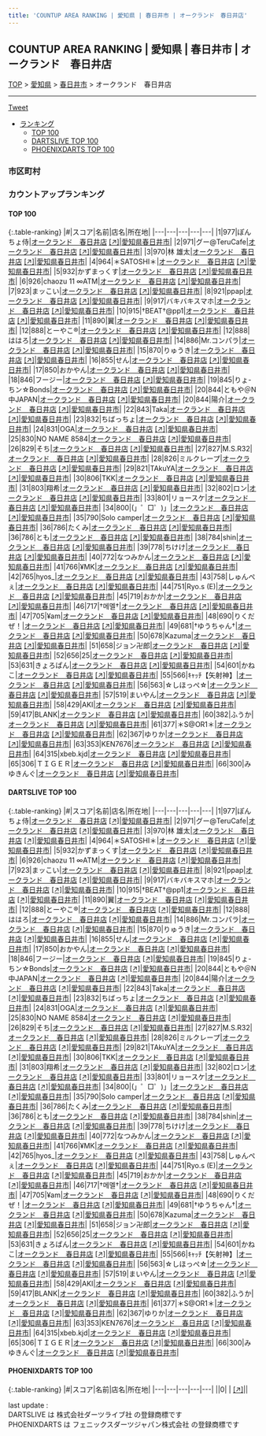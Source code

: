 ```yaml
---
title: 'COUNTUP AREA RANKING | 愛知県 | 春日井市 | オークランド　春日井店'
---
```

## COUNTUP AREA RANKING | 愛知県 | 春日井市 | オークランド　春日井店

[TOP](/darts/rank/) > [愛知県](/darts/rank/愛知県/) > [春日井市](/darts/rank/愛知県/春日井市/) > オークランド　春日井店

___

<a href="https://twitter.com/share?ref_src=twsrc%5Etfw" data-text="COUNTUP AREA RANKING | 愛知県春日井市オークランド　春日井店" class="twitter-share-button" data-hashtags="DARTSLIVE,PHOENIXDARTS,darts,ダーツ" data-show-count="false">Tweet</a>

* [ランキング](#カウントアップランキング)
    * [TOP 100](#top-100)
    * [DARTSLIVE TOP 100](#dartslive-top-100)
    * [PHOENIXDARTS TOP 100](#phoenixdarts-top-100)

### 市区町村

<ul>

</ul>

### カウントアップランキング

#### TOP 100



{:.table-ranking}
|#|スコア|名前|店名|所在地|
|---|---|---|---|---|
|1|977|<span class="rank-name-dl">ぽんちょ侍</span>|<a href="/darts/rank/shops/34dd1076719e41620d9b047a20a7ba1e.html">オークランド　春日井店</a> <a href="https://search.dartslive.com/jp/shop/34dd1076719e41620d9b047a20a7ba1e">[↗]</a>|<a href="/darts/rank/愛知県/春日井市">愛知県春日井市</a>|
|2|971|<span class="rank-name-dl">グー@TeruCafe</span>|<a href="/darts/rank/shops/34dd1076719e41620d9b047a20a7ba1e.html">オークランド　春日井店</a> <a href="https://search.dartslive.com/jp/shop/34dd1076719e41620d9b047a20a7ba1e">[↗]</a>|<a href="/darts/rank/愛知県/春日井市">愛知県春日井市</a>|
|3|970|<span class="rank-name-dl">林 雄太</span>|<a href="/darts/rank/shops/34dd1076719e41620d9b047a20a7ba1e.html">オークランド　春日井店</a> <a href="https://search.dartslive.com/jp/shop/34dd1076719e41620d9b047a20a7ba1e">[↗]</a>|<a href="/darts/rank/愛知県/春日井市">愛知県春日井市</a>|
|4|964|<span class="rank-name-dl">＊SATOSHI＊</span>|<a href="/darts/rank/shops/34dd1076719e41620d9b047a20a7ba1e.html">オークランド　春日井店</a> <a href="https://search.dartslive.com/jp/shop/34dd1076719e41620d9b047a20a7ba1e">[↗]</a>|<a href="/darts/rank/愛知県/春日井市">愛知県春日井市</a>|
|5|932|<span class="rank-name-dl">かずまっくす</span>|<a href="/darts/rank/shops/34dd1076719e41620d9b047a20a7ba1e.html">オークランド　春日井店</a> <a href="https://search.dartslive.com/jp/shop/34dd1076719e41620d9b047a20a7ba1e">[↗]</a>|<a href="/darts/rank/愛知県/春日井市">愛知県春日井市</a>|
|6|926|<span class="rank-name-dl">chaozu 11 ∞ATM</span>|<a href="/darts/rank/shops/34dd1076719e41620d9b047a20a7ba1e.html">オークランド　春日井店</a> <a href="https://search.dartslive.com/jp/shop/34dd1076719e41620d9b047a20a7ba1e">[↗]</a>|<a href="/darts/rank/愛知県/春日井市">愛知県春日井市</a>|
|7|923|<span class="rank-name-dl">まッこい</span>|<a href="/darts/rank/shops/34dd1076719e41620d9b047a20a7ba1e.html">オークランド　春日井店</a> <a href="https://search.dartslive.com/jp/shop/34dd1076719e41620d9b047a20a7ba1e">[↗]</a>|<a href="/darts/rank/愛知県/春日井市">愛知県春日井市</a>|
|8|921|<span class="rank-name-dl">ppap</span>|<a href="/darts/rank/shops/34dd1076719e41620d9b047a20a7ba1e.html">オークランド　春日井店</a> <a href="https://search.dartslive.com/jp/shop/34dd1076719e41620d9b047a20a7ba1e">[↗]</a>|<a href="/darts/rank/愛知県/春日井市">愛知県春日井市</a>|
|9|917|<span class="rank-name-dl">バキバキスマホ</span>|<a href="/darts/rank/shops/34dd1076719e41620d9b047a20a7ba1e.html">オークランド　春日井店</a> <a href="https://search.dartslive.com/jp/shop/34dd1076719e41620d9b047a20a7ba1e">[↗]</a>|<a href="/darts/rank/愛知県/春日井市">愛知県春日井市</a>|
|10|915|<span class="rank-name-dl">†BEAT†@pp1</span>|<a href="/darts/rank/shops/34dd1076719e41620d9b047a20a7ba1e.html">オークランド　春日井店</a> <a href="https://search.dartslive.com/jp/shop/34dd1076719e41620d9b047a20a7ba1e">[↗]</a>|<a href="/darts/rank/愛知県/春日井市">愛知県春日井市</a>|
|11|890|<span class="rank-name-dl">翼</span>|<a href="/darts/rank/shops/34dd1076719e41620d9b047a20a7ba1e.html">オークランド　春日井店</a> <a href="https://search.dartslive.com/jp/shop/34dd1076719e41620d9b047a20a7ba1e">[↗]</a>|<a href="/darts/rank/愛知県/春日井市">愛知県春日井市</a>|
|12|888|<span class="rank-name-dl">とーやこ®</span>|<a href="/darts/rank/shops/34dd1076719e41620d9b047a20a7ba1e.html">オークランド　春日井店</a> <a href="https://search.dartslive.com/jp/shop/34dd1076719e41620d9b047a20a7ba1e">[↗]</a>|<a href="/darts/rank/愛知県/春日井市">愛知県春日井市</a>|
|12|888|<span class="rank-name-dl">ははろ</span>|<a href="/darts/rank/shops/34dd1076719e41620d9b047a20a7ba1e.html">オークランド　春日井店</a> <a href="https://search.dartslive.com/jp/shop/34dd1076719e41620d9b047a20a7ba1e">[↗]</a>|<a href="/darts/rank/愛知県/春日井市">愛知県春日井市</a>|
|14|886|<span class="rank-name-dl">Mr.コンパラ</span>|<a href="/darts/rank/shops/34dd1076719e41620d9b047a20a7ba1e.html">オークランド　春日井店</a> <a href="https://search.dartslive.com/jp/shop/34dd1076719e41620d9b047a20a7ba1e">[↗]</a>|<a href="/darts/rank/愛知県/春日井市">愛知県春日井市</a>|
|15|870|<span class="rank-name-dl">りゅうき</span>|<a href="/darts/rank/shops/34dd1076719e41620d9b047a20a7ba1e.html">オークランド　春日井店</a> <a href="https://search.dartslive.com/jp/shop/34dd1076719e41620d9b047a20a7ba1e">[↗]</a>|<a href="/darts/rank/愛知県/春日井市">愛知県春日井市</a>|
|16|855|<span class="rank-name-dl">せん</span>|<a href="/darts/rank/shops/34dd1076719e41620d9b047a20a7ba1e.html">オークランド　春日井店</a> <a href="https://search.dartslive.com/jp/shop/34dd1076719e41620d9b047a20a7ba1e">[↗]</a>|<a href="/darts/rank/愛知県/春日井市">愛知県春日井市</a>|
|17|850|<span class="rank-name-dl">おかやん</span>|<a href="/darts/rank/shops/34dd1076719e41620d9b047a20a7ba1e.html">オークランド　春日井店</a> <a href="https://search.dartslive.com/jp/shop/34dd1076719e41620d9b047a20a7ba1e">[↗]</a>|<a href="/darts/rank/愛知県/春日井市">愛知県春日井市</a>|
|18|846|<span class="rank-name-dl">フージー</span>|<a href="/darts/rank/shops/34dd1076719e41620d9b047a20a7ba1e.html">オークランド　春日井店</a> <a href="https://search.dartslive.com/jp/shop/34dd1076719e41620d9b047a20a7ba1e">[↗]</a>|<a href="/darts/rank/愛知県/春日井市">愛知県春日井市</a>|
|19|845|<span class="rank-name-dl">りょ-ちン☆Bonds</span>|<a href="/darts/rank/shops/34dd1076719e41620d9b047a20a7ba1e.html">オークランド　春日井店</a> <a href="https://search.dartslive.com/jp/shop/34dd1076719e41620d9b047a20a7ba1e">[↗]</a>|<a href="/darts/rank/愛知県/春日井市">愛知県春日井市</a>|
|20|844|<span class="rank-name-dl">ともや＠N中JAPAN</span>|<a href="/darts/rank/shops/34dd1076719e41620d9b047a20a7ba1e.html">オークランド　春日井店</a> <a href="https://search.dartslive.com/jp/shop/34dd1076719e41620d9b047a20a7ba1e">[↗]</a>|<a href="/darts/rank/愛知県/春日井市">愛知県春日井市</a>|
|20|844|<span class="rank-name-dl">陽介</span>|<a href="/darts/rank/shops/34dd1076719e41620d9b047a20a7ba1e.html">オークランド　春日井店</a> <a href="https://search.dartslive.com/jp/shop/34dd1076719e41620d9b047a20a7ba1e">[↗]</a>|<a href="/darts/rank/愛知県/春日井市">愛知県春日井市</a>|
|22|843|<span class="rank-name-dl">Taka</span>|<a href="/darts/rank/shops/34dd1076719e41620d9b047a20a7ba1e.html">オークランド　春日井店</a> <a href="https://search.dartslive.com/jp/shop/34dd1076719e41620d9b047a20a7ba1e">[↗]</a>|<a href="/darts/rank/愛知県/春日井市">愛知県春日井市</a>|
|23|832|<span class="rank-name-dl">ちばっちょ</span>|<a href="/darts/rank/shops/34dd1076719e41620d9b047a20a7ba1e.html">オークランド　春日井店</a> <a href="https://search.dartslive.com/jp/shop/34dd1076719e41620d9b047a20a7ba1e">[↗]</a>|<a href="/darts/rank/愛知県/春日井市">愛知県春日井市</a>|
|24|831|<span class="rank-name-dl">OGA</span>|<a href="/darts/rank/shops/34dd1076719e41620d9b047a20a7ba1e.html">オークランド　春日井店</a> <a href="https://search.dartslive.com/jp/shop/34dd1076719e41620d9b047a20a7ba1e">[↗]</a>|<a href="/darts/rank/愛知県/春日井市">愛知県春日井市</a>|
|25|830|<span class="rank-name-dl">NO NAME 8584</span>|<a href="/darts/rank/shops/34dd1076719e41620d9b047a20a7ba1e.html">オークランド　春日井店</a> <a href="https://search.dartslive.com/jp/shop/34dd1076719e41620d9b047a20a7ba1e">[↗]</a>|<a href="/darts/rank/愛知県/春日井市">愛知県春日井市</a>|
|26|829|<span class="rank-name-dl">そち</span>|<a href="/darts/rank/shops/34dd1076719e41620d9b047a20a7ba1e.html">オークランド　春日井店</a> <a href="https://search.dartslive.com/jp/shop/34dd1076719e41620d9b047a20a7ba1e">[↗]</a>|<a href="/darts/rank/愛知県/春日井市">愛知県春日井市</a>|
|27|827|<span class="rank-name-dl">M.S.R32</span>|<a href="/darts/rank/shops/34dd1076719e41620d9b047a20a7ba1e.html">オークランド　春日井店</a> <a href="https://search.dartslive.com/jp/shop/34dd1076719e41620d9b047a20a7ba1e">[↗]</a>|<a href="/darts/rank/愛知県/春日井市">愛知県春日井市</a>|
|28|826|<span class="rank-name-dl">ミルクレープ</span>|<a href="/darts/rank/shops/34dd1076719e41620d9b047a20a7ba1e.html">オークランド　春日井店</a> <a href="https://search.dartslive.com/jp/shop/34dd1076719e41620d9b047a20a7ba1e">[↗]</a>|<a href="/darts/rank/愛知県/春日井市">愛知県春日井市</a>|
|29|821|<span class="rank-name-dl">TAkuYA</span>|<a href="/darts/rank/shops/34dd1076719e41620d9b047a20a7ba1e.html">オークランド　春日井店</a> <a href="https://search.dartslive.com/jp/shop/34dd1076719e41620d9b047a20a7ba1e">[↗]</a>|<a href="/darts/rank/愛知県/春日井市">愛知県春日井市</a>|
|30|806|<span class="rank-name-dl">TKK</span>|<a href="/darts/rank/shops/34dd1076719e41620d9b047a20a7ba1e.html">オークランド　春日井店</a> <a href="https://search.dartslive.com/jp/shop/34dd1076719e41620d9b047a20a7ba1e">[↗]</a>|<a href="/darts/rank/愛知県/春日井市">愛知県春日井市</a>|
|31|803|<span class="rank-name-dl">翔希</span>|<a href="/darts/rank/shops/34dd1076719e41620d9b047a20a7ba1e.html">オークランド　春日井店</a> <a href="https://search.dartslive.com/jp/shop/34dd1076719e41620d9b047a20a7ba1e">[↗]</a>|<a href="/darts/rank/愛知県/春日井市">愛知県春日井市</a>|
|32|802|<span class="rank-name-dl">ロン</span>|<a href="/darts/rank/shops/34dd1076719e41620d9b047a20a7ba1e.html">オークランド　春日井店</a> <a href="https://search.dartslive.com/jp/shop/34dd1076719e41620d9b047a20a7ba1e">[↗]</a>|<a href="/darts/rank/愛知県/春日井市">愛知県春日井市</a>|
|33|801|<span class="rank-name-dl">リョースケ</span>|<a href="/darts/rank/shops/34dd1076719e41620d9b047a20a7ba1e.html">オークランド　春日井店</a> <a href="https://search.dartslive.com/jp/shop/34dd1076719e41620d9b047a20a7ba1e">[↗]</a>|<a href="/darts/rank/愛知県/春日井市">愛知県春日井市</a>|
|34|800|<span class="rank-name-dl">(」゜□゜)」</span>|<a href="/darts/rank/shops/34dd1076719e41620d9b047a20a7ba1e.html">オークランド　春日井店</a> <a href="https://search.dartslive.com/jp/shop/34dd1076719e41620d9b047a20a7ba1e">[↗]</a>|<a href="/darts/rank/愛知県/春日井市">愛知県春日井市</a>|
|35|790|<span class="rank-name-dl">Solo camper</span>|<a href="/darts/rank/shops/34dd1076719e41620d9b047a20a7ba1e.html">オークランド　春日井店</a> <a href="https://search.dartslive.com/jp/shop/34dd1076719e41620d9b047a20a7ba1e">[↗]</a>|<a href="/darts/rank/愛知県/春日井市">愛知県春日井市</a>|
|36|786|<span class="rank-name-dl">たくみ</span>|<a href="/darts/rank/shops/34dd1076719e41620d9b047a20a7ba1e.html">オークランド　春日井店</a> <a href="https://search.dartslive.com/jp/shop/34dd1076719e41620d9b047a20a7ba1e">[↗]</a>|<a href="/darts/rank/愛知県/春日井市">愛知県春日井市</a>|
|36|786|<span class="rank-name-dl">とも</span>|<a href="/darts/rank/shops/34dd1076719e41620d9b047a20a7ba1e.html">オークランド　春日井店</a> <a href="https://search.dartslive.com/jp/shop/34dd1076719e41620d9b047a20a7ba1e">[↗]</a>|<a href="/darts/rank/愛知県/春日井市">愛知県春日井市</a>|
|38|784|<span class="rank-name-dl">shin</span>|<a href="/darts/rank/shops/34dd1076719e41620d9b047a20a7ba1e.html">オークランド　春日井店</a> <a href="https://search.dartslive.com/jp/shop/34dd1076719e41620d9b047a20a7ba1e">[↗]</a>|<a href="/darts/rank/愛知県/春日井市">愛知県春日井市</a>|
|39|778|<span class="rank-name-dl">ちけけ</span>|<a href="/darts/rank/shops/34dd1076719e41620d9b047a20a7ba1e.html">オークランド　春日井店</a> <a href="https://search.dartslive.com/jp/shop/34dd1076719e41620d9b047a20a7ba1e">[↗]</a>|<a href="/darts/rank/愛知県/春日井市">愛知県春日井市</a>|
|40|772|<span class="rank-name-dl">なつみかん</span>|<a href="/darts/rank/shops/34dd1076719e41620d9b047a20a7ba1e.html">オークランド　春日井店</a> <a href="https://search.dartslive.com/jp/shop/34dd1076719e41620d9b047a20a7ba1e">[↗]</a>|<a href="/darts/rank/愛知県/春日井市">愛知県春日井市</a>|
|41|766|<span class="rank-name-dl">¥MK</span>|<a href="/darts/rank/shops/34dd1076719e41620d9b047a20a7ba1e.html">オークランド　春日井店</a> <a href="https://search.dartslive.com/jp/shop/34dd1076719e41620d9b047a20a7ba1e">[↗]</a>|<a href="/darts/rank/愛知県/春日井市">愛知県春日井市</a>|
|42|765|<span class="rank-name-dl">hyos_</span>|<a href="/darts/rank/shops/34dd1076719e41620d9b047a20a7ba1e.html">オークランド　春日井店</a> <a href="https://search.dartslive.com/jp/shop/34dd1076719e41620d9b047a20a7ba1e">[↗]</a>|<a href="/darts/rank/愛知県/春日井市">愛知県春日井市</a>|
|43|758|<span class="rank-name-dl">しゅんぺぇ</span>|<a href="/darts/rank/shops/34dd1076719e41620d9b047a20a7ba1e.html">オークランド　春日井店</a> <a href="https://search.dartslive.com/jp/shop/34dd1076719e41620d9b047a20a7ba1e">[↗]</a>|<a href="/darts/rank/愛知県/春日井市">愛知県春日井市</a>|
|44|751|<span class="rank-name-dl">Ryo.s (E)</span>|<a href="/darts/rank/shops/34dd1076719e41620d9b047a20a7ba1e.html">オークランド　春日井店</a> <a href="https://search.dartslive.com/jp/shop/34dd1076719e41620d9b047a20a7ba1e">[↗]</a>|<a href="/darts/rank/愛知県/春日井市">愛知県春日井市</a>|
|45|719|<span class="rank-name-dl">おかか</span>|<a href="/darts/rank/shops/34dd1076719e41620d9b047a20a7ba1e.html">オークランド　春日井店</a> <a href="https://search.dartslive.com/jp/shop/34dd1076719e41620d9b047a20a7ba1e">[↗]</a>|<a href="/darts/rank/愛知県/春日井市">愛知県春日井市</a>|
|46|717|<span class="rank-name-dl">†메멜†</span>|<a href="/darts/rank/shops/34dd1076719e41620d9b047a20a7ba1e.html">オークランド　春日井店</a> <a href="https://search.dartslive.com/jp/shop/34dd1076719e41620d9b047a20a7ba1e">[↗]</a>|<a href="/darts/rank/愛知県/春日井市">愛知県春日井市</a>|
|47|705|<span class="rank-name-dl">¥am</span>|<a href="/darts/rank/shops/34dd1076719e41620d9b047a20a7ba1e.html">オークランド　春日井店</a> <a href="https://search.dartslive.com/jp/shop/34dd1076719e41620d9b047a20a7ba1e">[↗]</a>|<a href="/darts/rank/愛知県/春日井市">愛知県春日井市</a>|
|48|690|<span class="rank-name-dl">りくだぜ！</span>|<a href="/darts/rank/shops/34dd1076719e41620d9b047a20a7ba1e.html">オークランド　春日井店</a> <a href="https://search.dartslive.com/jp/shop/34dd1076719e41620d9b047a20a7ba1e">[↗]</a>|<a href="/darts/rank/愛知県/春日井市">愛知県春日井市</a>|
|49|681|<span class="rank-name-dl">†ゆうちゃん†</span>|<a href="/darts/rank/shops/34dd1076719e41620d9b047a20a7ba1e.html">オークランド　春日井店</a> <a href="https://search.dartslive.com/jp/shop/34dd1076719e41620d9b047a20a7ba1e">[↗]</a>|<a href="/darts/rank/愛知県/春日井市">愛知県春日井市</a>|
|50|678|<span class="rank-name-dl">Kazuma</span>|<a href="/darts/rank/shops/34dd1076719e41620d9b047a20a7ba1e.html">オークランド　春日井店</a> <a href="https://search.dartslive.com/jp/shop/34dd1076719e41620d9b047a20a7ba1e">[↗]</a>|<a href="/darts/rank/愛知県/春日井市">愛知県春日井市</a>|
|51|658|<span class="rank-name-dl">ジョン卍郎</span>|<a href="/darts/rank/shops/34dd1076719e41620d9b047a20a7ba1e.html">オークランド　春日井店</a> <a href="https://search.dartslive.com/jp/shop/34dd1076719e41620d9b047a20a7ba1e">[↗]</a>|<a href="/darts/rank/愛知県/春日井市">愛知県春日井市</a>|
|52|656|<span class="rank-name-dl">25</span>|<a href="/darts/rank/shops/34dd1076719e41620d9b047a20a7ba1e.html">オークランド　春日井店</a> <a href="https://search.dartslive.com/jp/shop/34dd1076719e41620d9b047a20a7ba1e">[↗]</a>|<a href="/darts/rank/愛知県/春日井市">愛知県春日井市</a>|
|53|631|<span class="rank-name-dl">きょろぱん</span>|<a href="/darts/rank/shops/34dd1076719e41620d9b047a20a7ba1e.html">オークランド　春日井店</a> <a href="https://search.dartslive.com/jp/shop/34dd1076719e41620d9b047a20a7ba1e">[↗]</a>|<a href="/darts/rank/愛知県/春日井市">愛知県春日井市</a>|
|54|601|<span class="rank-name-dl">かねこ</span>|<a href="/darts/rank/shops/34dd1076719e41620d9b047a20a7ba1e.html">オークランド　春日井店</a> <a href="https://search.dartslive.com/jp/shop/34dd1076719e41620d9b047a20a7ba1e">[↗]</a>|<a href="/darts/rank/愛知県/春日井市">愛知県春日井市</a>|
|55|566|<span class="rank-name-dl">ｷｬｯﾁ【矢射神】</span>|<a href="/darts/rank/shops/34dd1076719e41620d9b047a20a7ba1e.html">オークランド　春日井店</a> <a href="https://search.dartslive.com/jp/shop/34dd1076719e41620d9b047a20a7ba1e">[↗]</a>|<a href="/darts/rank/愛知県/春日井市">愛知県春日井市</a>|
|56|563|<span class="rank-name-dl">☆しほっぺ☆</span>|<a href="/darts/rank/shops/34dd1076719e41620d9b047a20a7ba1e.html">オークランド　春日井店</a> <a href="https://search.dartslive.com/jp/shop/34dd1076719e41620d9b047a20a7ba1e">[↗]</a>|<a href="/darts/rank/愛知県/春日井市">愛知県春日井市</a>|
|57|519|<span class="rank-name-dl">まいやん</span>|<a href="/darts/rank/shops/34dd1076719e41620d9b047a20a7ba1e.html">オークランド　春日井店</a> <a href="https://search.dartslive.com/jp/shop/34dd1076719e41620d9b047a20a7ba1e">[↗]</a>|<a href="/darts/rank/愛知県/春日井市">愛知県春日井市</a>|
|58|429|<span class="rank-name-dl">AKI</span>|<a href="/darts/rank/shops/34dd1076719e41620d9b047a20a7ba1e.html">オークランド　春日井店</a> <a href="https://search.dartslive.com/jp/shop/34dd1076719e41620d9b047a20a7ba1e">[↗]</a>|<a href="/darts/rank/愛知県/春日井市">愛知県春日井市</a>|
|59|417|<span class="rank-name-dl">BLANK</span>|<a href="/darts/rank/shops/34dd1076719e41620d9b047a20a7ba1e.html">オークランド　春日井店</a> <a href="https://search.dartslive.com/jp/shop/34dd1076719e41620d9b047a20a7ba1e">[↗]</a>|<a href="/darts/rank/愛知県/春日井市">愛知県春日井市</a>|
|60|382|<span class="rank-name-dl">ふうか</span>|<a href="/darts/rank/shops/34dd1076719e41620d9b047a20a7ba1e.html">オークランド　春日井店</a> <a href="https://search.dartslive.com/jp/shop/34dd1076719e41620d9b047a20a7ba1e">[↗]</a>|<a href="/darts/rank/愛知県/春日井市">愛知県春日井市</a>|
|61|377|<span class="rank-name-dl">＊S@OR1＊</span>|<a href="/darts/rank/shops/34dd1076719e41620d9b047a20a7ba1e.html">オークランド　春日井店</a> <a href="https://search.dartslive.com/jp/shop/34dd1076719e41620d9b047a20a7ba1e">[↗]</a>|<a href="/darts/rank/愛知県/春日井市">愛知県春日井市</a>|
|62|367|<span class="rank-name-dl">ゆりか</span>|<a href="/darts/rank/shops/34dd1076719e41620d9b047a20a7ba1e.html">オークランド　春日井店</a> <a href="https://search.dartslive.com/jp/shop/34dd1076719e41620d9b047a20a7ba1e">[↗]</a>|<a href="/darts/rank/愛知県/春日井市">愛知県春日井市</a>|
|63|353|<span class="rank-name-dl">KEN7676</span>|<a href="/darts/rank/shops/34dd1076719e41620d9b047a20a7ba1e.html">オークランド　春日井店</a> <a href="https://search.dartslive.com/jp/shop/34dd1076719e41620d9b047a20a7ba1e">[↗]</a>|<a href="/darts/rank/愛知県/春日井市">愛知県春日井市</a>|
|64|315|<span class="rank-name-dl">xbeb.kjd</span>|<a href="/darts/rank/shops/34dd1076719e41620d9b047a20a7ba1e.html">オークランド　春日井店</a> <a href="https://search.dartslive.com/jp/shop/34dd1076719e41620d9b047a20a7ba1e">[↗]</a>|<a href="/darts/rank/愛知県/春日井市">愛知県春日井市</a>|
|65|306|<span class="rank-name-dl">ＴＩＧＥＲ</span>|<a href="/darts/rank/shops/34dd1076719e41620d9b047a20a7ba1e.html">オークランド　春日井店</a> <a href="https://search.dartslive.com/jp/shop/34dd1076719e41620d9b047a20a7ba1e">[↗]</a>|<a href="/darts/rank/愛知県/春日井市">愛知県春日井市</a>|
|66|300|<span class="rank-name-dl">みゆきんぐ</span>|<a href="/darts/rank/shops/34dd1076719e41620d9b047a20a7ba1e.html">オークランド　春日井店</a> <a href="https://search.dartslive.com/jp/shop/34dd1076719e41620d9b047a20a7ba1e">[↗]</a>|<a href="/darts/rank/愛知県/春日井市">愛知県春日井市</a>|


#### DARTSLIVE TOP 100



{:.table-ranking}
|#|スコア|名前|店名|所在地|
|---|---|---|---|---|
|1|977|<span class="rank-name-dl">ぽんちょ侍</span>|<a href="/darts/rank/shops/34dd1076719e41620d9b047a20a7ba1e.html">オークランド　春日井店</a> <a href="https://search.dartslive.com/jp/shop/34dd1076719e41620d9b047a20a7ba1e">[↗]</a>|<a href="/darts/rank/愛知県/春日井市">愛知県春日井市</a>|
|2|971|<span class="rank-name-dl">グー@TeruCafe</span>|<a href="/darts/rank/shops/34dd1076719e41620d9b047a20a7ba1e.html">オークランド　春日井店</a> <a href="https://search.dartslive.com/jp/shop/34dd1076719e41620d9b047a20a7ba1e">[↗]</a>|<a href="/darts/rank/愛知県/春日井市">愛知県春日井市</a>|
|3|970|<span class="rank-name-dl">林 雄太</span>|<a href="/darts/rank/shops/34dd1076719e41620d9b047a20a7ba1e.html">オークランド　春日井店</a> <a href="https://search.dartslive.com/jp/shop/34dd1076719e41620d9b047a20a7ba1e">[↗]</a>|<a href="/darts/rank/愛知県/春日井市">愛知県春日井市</a>|
|4|964|<span class="rank-name-dl">＊SATOSHI＊</span>|<a href="/darts/rank/shops/34dd1076719e41620d9b047a20a7ba1e.html">オークランド　春日井店</a> <a href="https://search.dartslive.com/jp/shop/34dd1076719e41620d9b047a20a7ba1e">[↗]</a>|<a href="/darts/rank/愛知県/春日井市">愛知県春日井市</a>|
|5|932|<span class="rank-name-dl">かずまっくす</span>|<a href="/darts/rank/shops/34dd1076719e41620d9b047a20a7ba1e.html">オークランド　春日井店</a> <a href="https://search.dartslive.com/jp/shop/34dd1076719e41620d9b047a20a7ba1e">[↗]</a>|<a href="/darts/rank/愛知県/春日井市">愛知県春日井市</a>|
|6|926|<span class="rank-name-dl">chaozu 11 ∞ATM</span>|<a href="/darts/rank/shops/34dd1076719e41620d9b047a20a7ba1e.html">オークランド　春日井店</a> <a href="https://search.dartslive.com/jp/shop/34dd1076719e41620d9b047a20a7ba1e">[↗]</a>|<a href="/darts/rank/愛知県/春日井市">愛知県春日井市</a>|
|7|923|<span class="rank-name-dl">まッこい</span>|<a href="/darts/rank/shops/34dd1076719e41620d9b047a20a7ba1e.html">オークランド　春日井店</a> <a href="https://search.dartslive.com/jp/shop/34dd1076719e41620d9b047a20a7ba1e">[↗]</a>|<a href="/darts/rank/愛知県/春日井市">愛知県春日井市</a>|
|8|921|<span class="rank-name-dl">ppap</span>|<a href="/darts/rank/shops/34dd1076719e41620d9b047a20a7ba1e.html">オークランド　春日井店</a> <a href="https://search.dartslive.com/jp/shop/34dd1076719e41620d9b047a20a7ba1e">[↗]</a>|<a href="/darts/rank/愛知県/春日井市">愛知県春日井市</a>|
|9|917|<span class="rank-name-dl">バキバキスマホ</span>|<a href="/darts/rank/shops/34dd1076719e41620d9b047a20a7ba1e.html">オークランド　春日井店</a> <a href="https://search.dartslive.com/jp/shop/34dd1076719e41620d9b047a20a7ba1e">[↗]</a>|<a href="/darts/rank/愛知県/春日井市">愛知県春日井市</a>|
|10|915|<span class="rank-name-dl">†BEAT†@pp1</span>|<a href="/darts/rank/shops/34dd1076719e41620d9b047a20a7ba1e.html">オークランド　春日井店</a> <a href="https://search.dartslive.com/jp/shop/34dd1076719e41620d9b047a20a7ba1e">[↗]</a>|<a href="/darts/rank/愛知県/春日井市">愛知県春日井市</a>|
|11|890|<span class="rank-name-dl">翼</span>|<a href="/darts/rank/shops/34dd1076719e41620d9b047a20a7ba1e.html">オークランド　春日井店</a> <a href="https://search.dartslive.com/jp/shop/34dd1076719e41620d9b047a20a7ba1e">[↗]</a>|<a href="/darts/rank/愛知県/春日井市">愛知県春日井市</a>|
|12|888|<span class="rank-name-dl">とーやこ®</span>|<a href="/darts/rank/shops/34dd1076719e41620d9b047a20a7ba1e.html">オークランド　春日井店</a> <a href="https://search.dartslive.com/jp/shop/34dd1076719e41620d9b047a20a7ba1e">[↗]</a>|<a href="/darts/rank/愛知県/春日井市">愛知県春日井市</a>|
|12|888|<span class="rank-name-dl">ははろ</span>|<a href="/darts/rank/shops/34dd1076719e41620d9b047a20a7ba1e.html">オークランド　春日井店</a> <a href="https://search.dartslive.com/jp/shop/34dd1076719e41620d9b047a20a7ba1e">[↗]</a>|<a href="/darts/rank/愛知県/春日井市">愛知県春日井市</a>|
|14|886|<span class="rank-name-dl">Mr.コンパラ</span>|<a href="/darts/rank/shops/34dd1076719e41620d9b047a20a7ba1e.html">オークランド　春日井店</a> <a href="https://search.dartslive.com/jp/shop/34dd1076719e41620d9b047a20a7ba1e">[↗]</a>|<a href="/darts/rank/愛知県/春日井市">愛知県春日井市</a>|
|15|870|<span class="rank-name-dl">りゅうき</span>|<a href="/darts/rank/shops/34dd1076719e41620d9b047a20a7ba1e.html">オークランド　春日井店</a> <a href="https://search.dartslive.com/jp/shop/34dd1076719e41620d9b047a20a7ba1e">[↗]</a>|<a href="/darts/rank/愛知県/春日井市">愛知県春日井市</a>|
|16|855|<span class="rank-name-dl">せん</span>|<a href="/darts/rank/shops/34dd1076719e41620d9b047a20a7ba1e.html">オークランド　春日井店</a> <a href="https://search.dartslive.com/jp/shop/34dd1076719e41620d9b047a20a7ba1e">[↗]</a>|<a href="/darts/rank/愛知県/春日井市">愛知県春日井市</a>|
|17|850|<span class="rank-name-dl">おかやん</span>|<a href="/darts/rank/shops/34dd1076719e41620d9b047a20a7ba1e.html">オークランド　春日井店</a> <a href="https://search.dartslive.com/jp/shop/34dd1076719e41620d9b047a20a7ba1e">[↗]</a>|<a href="/darts/rank/愛知県/春日井市">愛知県春日井市</a>|
|18|846|<span class="rank-name-dl">フージー</span>|<a href="/darts/rank/shops/34dd1076719e41620d9b047a20a7ba1e.html">オークランド　春日井店</a> <a href="https://search.dartslive.com/jp/shop/34dd1076719e41620d9b047a20a7ba1e">[↗]</a>|<a href="/darts/rank/愛知県/春日井市">愛知県春日井市</a>|
|19|845|<span class="rank-name-dl">りょ-ちン☆Bonds</span>|<a href="/darts/rank/shops/34dd1076719e41620d9b047a20a7ba1e.html">オークランド　春日井店</a> <a href="https://search.dartslive.com/jp/shop/34dd1076719e41620d9b047a20a7ba1e">[↗]</a>|<a href="/darts/rank/愛知県/春日井市">愛知県春日井市</a>|
|20|844|<span class="rank-name-dl">ともや＠N中JAPAN</span>|<a href="/darts/rank/shops/34dd1076719e41620d9b047a20a7ba1e.html">オークランド　春日井店</a> <a href="https://search.dartslive.com/jp/shop/34dd1076719e41620d9b047a20a7ba1e">[↗]</a>|<a href="/darts/rank/愛知県/春日井市">愛知県春日井市</a>|
|20|844|<span class="rank-name-dl">陽介</span>|<a href="/darts/rank/shops/34dd1076719e41620d9b047a20a7ba1e.html">オークランド　春日井店</a> <a href="https://search.dartslive.com/jp/shop/34dd1076719e41620d9b047a20a7ba1e">[↗]</a>|<a href="/darts/rank/愛知県/春日井市">愛知県春日井市</a>|
|22|843|<span class="rank-name-dl">Taka</span>|<a href="/darts/rank/shops/34dd1076719e41620d9b047a20a7ba1e.html">オークランド　春日井店</a> <a href="https://search.dartslive.com/jp/shop/34dd1076719e41620d9b047a20a7ba1e">[↗]</a>|<a href="/darts/rank/愛知県/春日井市">愛知県春日井市</a>|
|23|832|<span class="rank-name-dl">ちばっちょ</span>|<a href="/darts/rank/shops/34dd1076719e41620d9b047a20a7ba1e.html">オークランド　春日井店</a> <a href="https://search.dartslive.com/jp/shop/34dd1076719e41620d9b047a20a7ba1e">[↗]</a>|<a href="/darts/rank/愛知県/春日井市">愛知県春日井市</a>|
|24|831|<span class="rank-name-dl">OGA</span>|<a href="/darts/rank/shops/34dd1076719e41620d9b047a20a7ba1e.html">オークランド　春日井店</a> <a href="https://search.dartslive.com/jp/shop/34dd1076719e41620d9b047a20a7ba1e">[↗]</a>|<a href="/darts/rank/愛知県/春日井市">愛知県春日井市</a>|
|25|830|<span class="rank-name-dl">NO NAME 8584</span>|<a href="/darts/rank/shops/34dd1076719e41620d9b047a20a7ba1e.html">オークランド　春日井店</a> <a href="https://search.dartslive.com/jp/shop/34dd1076719e41620d9b047a20a7ba1e">[↗]</a>|<a href="/darts/rank/愛知県/春日井市">愛知県春日井市</a>|
|26|829|<span class="rank-name-dl">そち</span>|<a href="/darts/rank/shops/34dd1076719e41620d9b047a20a7ba1e.html">オークランド　春日井店</a> <a href="https://search.dartslive.com/jp/shop/34dd1076719e41620d9b047a20a7ba1e">[↗]</a>|<a href="/darts/rank/愛知県/春日井市">愛知県春日井市</a>|
|27|827|<span class="rank-name-dl">M.S.R32</span>|<a href="/darts/rank/shops/34dd1076719e41620d9b047a20a7ba1e.html">オークランド　春日井店</a> <a href="https://search.dartslive.com/jp/shop/34dd1076719e41620d9b047a20a7ba1e">[↗]</a>|<a href="/darts/rank/愛知県/春日井市">愛知県春日井市</a>|
|28|826|<span class="rank-name-dl">ミルクレープ</span>|<a href="/darts/rank/shops/34dd1076719e41620d9b047a20a7ba1e.html">オークランド　春日井店</a> <a href="https://search.dartslive.com/jp/shop/34dd1076719e41620d9b047a20a7ba1e">[↗]</a>|<a href="/darts/rank/愛知県/春日井市">愛知県春日井市</a>|
|29|821|<span class="rank-name-dl">TAkuYA</span>|<a href="/darts/rank/shops/34dd1076719e41620d9b047a20a7ba1e.html">オークランド　春日井店</a> <a href="https://search.dartslive.com/jp/shop/34dd1076719e41620d9b047a20a7ba1e">[↗]</a>|<a href="/darts/rank/愛知県/春日井市">愛知県春日井市</a>|
|30|806|<span class="rank-name-dl">TKK</span>|<a href="/darts/rank/shops/34dd1076719e41620d9b047a20a7ba1e.html">オークランド　春日井店</a> <a href="https://search.dartslive.com/jp/shop/34dd1076719e41620d9b047a20a7ba1e">[↗]</a>|<a href="/darts/rank/愛知県/春日井市">愛知県春日井市</a>|
|31|803|<span class="rank-name-dl">翔希</span>|<a href="/darts/rank/shops/34dd1076719e41620d9b047a20a7ba1e.html">オークランド　春日井店</a> <a href="https://search.dartslive.com/jp/shop/34dd1076719e41620d9b047a20a7ba1e">[↗]</a>|<a href="/darts/rank/愛知県/春日井市">愛知県春日井市</a>|
|32|802|<span class="rank-name-dl">ロン</span>|<a href="/darts/rank/shops/34dd1076719e41620d9b047a20a7ba1e.html">オークランド　春日井店</a> <a href="https://search.dartslive.com/jp/shop/34dd1076719e41620d9b047a20a7ba1e">[↗]</a>|<a href="/darts/rank/愛知県/春日井市">愛知県春日井市</a>|
|33|801|<span class="rank-name-dl">リョースケ</span>|<a href="/darts/rank/shops/34dd1076719e41620d9b047a20a7ba1e.html">オークランド　春日井店</a> <a href="https://search.dartslive.com/jp/shop/34dd1076719e41620d9b047a20a7ba1e">[↗]</a>|<a href="/darts/rank/愛知県/春日井市">愛知県春日井市</a>|
|34|800|<span class="rank-name-dl">(」゜□゜)」</span>|<a href="/darts/rank/shops/34dd1076719e41620d9b047a20a7ba1e.html">オークランド　春日井店</a> <a href="https://search.dartslive.com/jp/shop/34dd1076719e41620d9b047a20a7ba1e">[↗]</a>|<a href="/darts/rank/愛知県/春日井市">愛知県春日井市</a>|
|35|790|<span class="rank-name-dl">Solo camper</span>|<a href="/darts/rank/shops/34dd1076719e41620d9b047a20a7ba1e.html">オークランド　春日井店</a> <a href="https://search.dartslive.com/jp/shop/34dd1076719e41620d9b047a20a7ba1e">[↗]</a>|<a href="/darts/rank/愛知県/春日井市">愛知県春日井市</a>|
|36|786|<span class="rank-name-dl">たくみ</span>|<a href="/darts/rank/shops/34dd1076719e41620d9b047a20a7ba1e.html">オークランド　春日井店</a> <a href="https://search.dartslive.com/jp/shop/34dd1076719e41620d9b047a20a7ba1e">[↗]</a>|<a href="/darts/rank/愛知県/春日井市">愛知県春日井市</a>|
|36|786|<span class="rank-name-dl">とも</span>|<a href="/darts/rank/shops/34dd1076719e41620d9b047a20a7ba1e.html">オークランド　春日井店</a> <a href="https://search.dartslive.com/jp/shop/34dd1076719e41620d9b047a20a7ba1e">[↗]</a>|<a href="/darts/rank/愛知県/春日井市">愛知県春日井市</a>|
|38|784|<span class="rank-name-dl">shin</span>|<a href="/darts/rank/shops/34dd1076719e41620d9b047a20a7ba1e.html">オークランド　春日井店</a> <a href="https://search.dartslive.com/jp/shop/34dd1076719e41620d9b047a20a7ba1e">[↗]</a>|<a href="/darts/rank/愛知県/春日井市">愛知県春日井市</a>|
|39|778|<span class="rank-name-dl">ちけけ</span>|<a href="/darts/rank/shops/34dd1076719e41620d9b047a20a7ba1e.html">オークランド　春日井店</a> <a href="https://search.dartslive.com/jp/shop/34dd1076719e41620d9b047a20a7ba1e">[↗]</a>|<a href="/darts/rank/愛知県/春日井市">愛知県春日井市</a>|
|40|772|<span class="rank-name-dl">なつみかん</span>|<a href="/darts/rank/shops/34dd1076719e41620d9b047a20a7ba1e.html">オークランド　春日井店</a> <a href="https://search.dartslive.com/jp/shop/34dd1076719e41620d9b047a20a7ba1e">[↗]</a>|<a href="/darts/rank/愛知県/春日井市">愛知県春日井市</a>|
|41|766|<span class="rank-name-dl">¥MK</span>|<a href="/darts/rank/shops/34dd1076719e41620d9b047a20a7ba1e.html">オークランド　春日井店</a> <a href="https://search.dartslive.com/jp/shop/34dd1076719e41620d9b047a20a7ba1e">[↗]</a>|<a href="/darts/rank/愛知県/春日井市">愛知県春日井市</a>|
|42|765|<span class="rank-name-dl">hyos_</span>|<a href="/darts/rank/shops/34dd1076719e41620d9b047a20a7ba1e.html">オークランド　春日井店</a> <a href="https://search.dartslive.com/jp/shop/34dd1076719e41620d9b047a20a7ba1e">[↗]</a>|<a href="/darts/rank/愛知県/春日井市">愛知県春日井市</a>|
|43|758|<span class="rank-name-dl">しゅんぺぇ</span>|<a href="/darts/rank/shops/34dd1076719e41620d9b047a20a7ba1e.html">オークランド　春日井店</a> <a href="https://search.dartslive.com/jp/shop/34dd1076719e41620d9b047a20a7ba1e">[↗]</a>|<a href="/darts/rank/愛知県/春日井市">愛知県春日井市</a>|
|44|751|<span class="rank-name-dl">Ryo.s (E)</span>|<a href="/darts/rank/shops/34dd1076719e41620d9b047a20a7ba1e.html">オークランド　春日井店</a> <a href="https://search.dartslive.com/jp/shop/34dd1076719e41620d9b047a20a7ba1e">[↗]</a>|<a href="/darts/rank/愛知県/春日井市">愛知県春日井市</a>|
|45|719|<span class="rank-name-dl">おかか</span>|<a href="/darts/rank/shops/34dd1076719e41620d9b047a20a7ba1e.html">オークランド　春日井店</a> <a href="https://search.dartslive.com/jp/shop/34dd1076719e41620d9b047a20a7ba1e">[↗]</a>|<a href="/darts/rank/愛知県/春日井市">愛知県春日井市</a>|
|46|717|<span class="rank-name-dl">†메멜†</span>|<a href="/darts/rank/shops/34dd1076719e41620d9b047a20a7ba1e.html">オークランド　春日井店</a> <a href="https://search.dartslive.com/jp/shop/34dd1076719e41620d9b047a20a7ba1e">[↗]</a>|<a href="/darts/rank/愛知県/春日井市">愛知県春日井市</a>|
|47|705|<span class="rank-name-dl">¥am</span>|<a href="/darts/rank/shops/34dd1076719e41620d9b047a20a7ba1e.html">オークランド　春日井店</a> <a href="https://search.dartslive.com/jp/shop/34dd1076719e41620d9b047a20a7ba1e">[↗]</a>|<a href="/darts/rank/愛知県/春日井市">愛知県春日井市</a>|
|48|690|<span class="rank-name-dl">りくだぜ！</span>|<a href="/darts/rank/shops/34dd1076719e41620d9b047a20a7ba1e.html">オークランド　春日井店</a> <a href="https://search.dartslive.com/jp/shop/34dd1076719e41620d9b047a20a7ba1e">[↗]</a>|<a href="/darts/rank/愛知県/春日井市">愛知県春日井市</a>|
|49|681|<span class="rank-name-dl">†ゆうちゃん†</span>|<a href="/darts/rank/shops/34dd1076719e41620d9b047a20a7ba1e.html">オークランド　春日井店</a> <a href="https://search.dartslive.com/jp/shop/34dd1076719e41620d9b047a20a7ba1e">[↗]</a>|<a href="/darts/rank/愛知県/春日井市">愛知県春日井市</a>|
|50|678|<span class="rank-name-dl">Kazuma</span>|<a href="/darts/rank/shops/34dd1076719e41620d9b047a20a7ba1e.html">オークランド　春日井店</a> <a href="https://search.dartslive.com/jp/shop/34dd1076719e41620d9b047a20a7ba1e">[↗]</a>|<a href="/darts/rank/愛知県/春日井市">愛知県春日井市</a>|
|51|658|<span class="rank-name-dl">ジョン卍郎</span>|<a href="/darts/rank/shops/34dd1076719e41620d9b047a20a7ba1e.html">オークランド　春日井店</a> <a href="https://search.dartslive.com/jp/shop/34dd1076719e41620d9b047a20a7ba1e">[↗]</a>|<a href="/darts/rank/愛知県/春日井市">愛知県春日井市</a>|
|52|656|<span class="rank-name-dl">25</span>|<a href="/darts/rank/shops/34dd1076719e41620d9b047a20a7ba1e.html">オークランド　春日井店</a> <a href="https://search.dartslive.com/jp/shop/34dd1076719e41620d9b047a20a7ba1e">[↗]</a>|<a href="/darts/rank/愛知県/春日井市">愛知県春日井市</a>|
|53|631|<span class="rank-name-dl">きょろぱん</span>|<a href="/darts/rank/shops/34dd1076719e41620d9b047a20a7ba1e.html">オークランド　春日井店</a> <a href="https://search.dartslive.com/jp/shop/34dd1076719e41620d9b047a20a7ba1e">[↗]</a>|<a href="/darts/rank/愛知県/春日井市">愛知県春日井市</a>|
|54|601|<span class="rank-name-dl">かねこ</span>|<a href="/darts/rank/shops/34dd1076719e41620d9b047a20a7ba1e.html">オークランド　春日井店</a> <a href="https://search.dartslive.com/jp/shop/34dd1076719e41620d9b047a20a7ba1e">[↗]</a>|<a href="/darts/rank/愛知県/春日井市">愛知県春日井市</a>|
|55|566|<span class="rank-name-dl">ｷｬｯﾁ【矢射神】</span>|<a href="/darts/rank/shops/34dd1076719e41620d9b047a20a7ba1e.html">オークランド　春日井店</a> <a href="https://search.dartslive.com/jp/shop/34dd1076719e41620d9b047a20a7ba1e">[↗]</a>|<a href="/darts/rank/愛知県/春日井市">愛知県春日井市</a>|
|56|563|<span class="rank-name-dl">☆しほっぺ☆</span>|<a href="/darts/rank/shops/34dd1076719e41620d9b047a20a7ba1e.html">オークランド　春日井店</a> <a href="https://search.dartslive.com/jp/shop/34dd1076719e41620d9b047a20a7ba1e">[↗]</a>|<a href="/darts/rank/愛知県/春日井市">愛知県春日井市</a>|
|57|519|<span class="rank-name-dl">まいやん</span>|<a href="/darts/rank/shops/34dd1076719e41620d9b047a20a7ba1e.html">オークランド　春日井店</a> <a href="https://search.dartslive.com/jp/shop/34dd1076719e41620d9b047a20a7ba1e">[↗]</a>|<a href="/darts/rank/愛知県/春日井市">愛知県春日井市</a>|
|58|429|<span class="rank-name-dl">AKI</span>|<a href="/darts/rank/shops/34dd1076719e41620d9b047a20a7ba1e.html">オークランド　春日井店</a> <a href="https://search.dartslive.com/jp/shop/34dd1076719e41620d9b047a20a7ba1e">[↗]</a>|<a href="/darts/rank/愛知県/春日井市">愛知県春日井市</a>|
|59|417|<span class="rank-name-dl">BLANK</span>|<a href="/darts/rank/shops/34dd1076719e41620d9b047a20a7ba1e.html">オークランド　春日井店</a> <a href="https://search.dartslive.com/jp/shop/34dd1076719e41620d9b047a20a7ba1e">[↗]</a>|<a href="/darts/rank/愛知県/春日井市">愛知県春日井市</a>|
|60|382|<span class="rank-name-dl">ふうか</span>|<a href="/darts/rank/shops/34dd1076719e41620d9b047a20a7ba1e.html">オークランド　春日井店</a> <a href="https://search.dartslive.com/jp/shop/34dd1076719e41620d9b047a20a7ba1e">[↗]</a>|<a href="/darts/rank/愛知県/春日井市">愛知県春日井市</a>|
|61|377|<span class="rank-name-dl">＊S@OR1＊</span>|<a href="/darts/rank/shops/34dd1076719e41620d9b047a20a7ba1e.html">オークランド　春日井店</a> <a href="https://search.dartslive.com/jp/shop/34dd1076719e41620d9b047a20a7ba1e">[↗]</a>|<a href="/darts/rank/愛知県/春日井市">愛知県春日井市</a>|
|62|367|<span class="rank-name-dl">ゆりか</span>|<a href="/darts/rank/shops/34dd1076719e41620d9b047a20a7ba1e.html">オークランド　春日井店</a> <a href="https://search.dartslive.com/jp/shop/34dd1076719e41620d9b047a20a7ba1e">[↗]</a>|<a href="/darts/rank/愛知県/春日井市">愛知県春日井市</a>|
|63|353|<span class="rank-name-dl">KEN7676</span>|<a href="/darts/rank/shops/34dd1076719e41620d9b047a20a7ba1e.html">オークランド　春日井店</a> <a href="https://search.dartslive.com/jp/shop/34dd1076719e41620d9b047a20a7ba1e">[↗]</a>|<a href="/darts/rank/愛知県/春日井市">愛知県春日井市</a>|
|64|315|<span class="rank-name-dl">xbeb.kjd</span>|<a href="/darts/rank/shops/34dd1076719e41620d9b047a20a7ba1e.html">オークランド　春日井店</a> <a href="https://search.dartslive.com/jp/shop/34dd1076719e41620d9b047a20a7ba1e">[↗]</a>|<a href="/darts/rank/愛知県/春日井市">愛知県春日井市</a>|
|65|306|<span class="rank-name-dl">ＴＩＧＥＲ</span>|<a href="/darts/rank/shops/34dd1076719e41620d9b047a20a7ba1e.html">オークランド　春日井店</a> <a href="https://search.dartslive.com/jp/shop/34dd1076719e41620d9b047a20a7ba1e">[↗]</a>|<a href="/darts/rank/愛知県/春日井市">愛知県春日井市</a>|
|66|300|<span class="rank-name-dl">みゆきんぐ</span>|<a href="/darts/rank/shops/34dd1076719e41620d9b047a20a7ba1e.html">オークランド　春日井店</a> <a href="https://search.dartslive.com/jp/shop/34dd1076719e41620d9b047a20a7ba1e">[↗]</a>|<a href="/darts/rank/愛知県/春日井市">愛知県春日井市</a>|


#### PHOENIXDARTS TOP 100



{:.table-ranking}
|#|スコア|名前|店名|所在地|
|---|---|---|---|---|
||0|<span class="rank-name-dl"> </span>|<a href="/darts/rank/shops/.html"></a> <a href="">[↗]</a>|<a href="/darts/rank//"></a>|


<div class="footer border-top border-gray-light mt-5 pt-3 text-right text-gray">
    last update : <span style="font-weight: italic" id="foot_last_modified"></span><br />
    DARTSLIVE は 株式会社ダーツライブ社 の登録商標です<br />
    PHOENIXDARTS は フェニックスダーツジャパン株式会社 の登録商標です<br />
</div>

<script src="https://cdnjs.cloudflare.com/ajax/libs/jquery.tablesorter/2.31.3/js/jquery.tablesorter.min.js" integrity="sha512-qzgd5cYSZcosqpzpn7zF2ZId8f/8CHmFKZ8j7mU4OUXTNRd5g+ZHBPsgKEwoqxCtdQvExE5LprwwPAgoicguNg==" crossorigin="anonymous" referrerpolicy="no-referrer"></script>
<link rel="stylesheet" href="https://cdnjs.cloudflare.com/ajax/libs/jquery.tablesorter/2.31.3/css/theme.default.min.css" integrity="sha512-wghhOJkjQX0Lh3NSWvNKeZ0ZpNn+SPVXX1Qyc9OCaogADktxrBiBdKGDoqVUOyhStvMBmJQ8ZdMHiR3wuEq8+w==" crossorigin="anonymous" referrerpolicy="no-referrer" />
<script>
$(function() {
    $(".table-ranking").tablesorter({sortList:[[0, 0]]});
    $("#foot_last_modified").text(formatDate(new Date(document.lastModified), 'yyyy-MM-dd HH:mm:ss'));
});
</script>

<script async src="https://platform.twitter.com/widgets.js" charset="utf-8"></script>